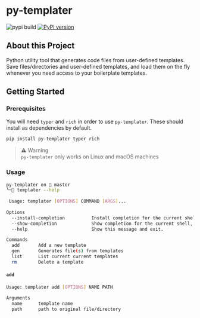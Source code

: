 # py-templater

![pypi build](https://img.shields.io/github/workflow/status/h3x4g0ns/py-test/pypi-build)
[![PyPI version](https://badge.fury.io/py/py-templater.svg)](https://badge.fury.io/py/py-test)

## About this Project

Python utility tool that generates code files from user-defined templates. Save files/directories and user-defined templates, and load them on the fly whenever you need access to your boilerplate templates.

## Getting Started

### Prerequisites

You will need `typer` and `rich` in order to use `py-templater`. These should install as dependencies by default.

```sh
pip install py-templater typer rich
```

> ⚠️ Warning<br>
> `py-templater` only works on Linux and macOS machines

### Usage

```sh
py-templater on  master
╰─ templater --help
                                                                                                                   
 Usage: templater [OPTIONS] COMMAND [ARGS]...                                                                      
                                                                                                                   
Options
  --install-completion          Install completion for the current shell.                                        
  --show-completion             Show completion for the current shell, to copy it or customize the installation.
  --help                        Show this message and exit.

Commands
  add       Add a new template
  gen       Generates file(s) from templates
  list      List current current templates
  rm        Delete a template
```

#### `add`

```sh
Usage: templater add [OPTIONS] NAME PATH

Arguments
  name      template name
  path      path to original file/directory
```


